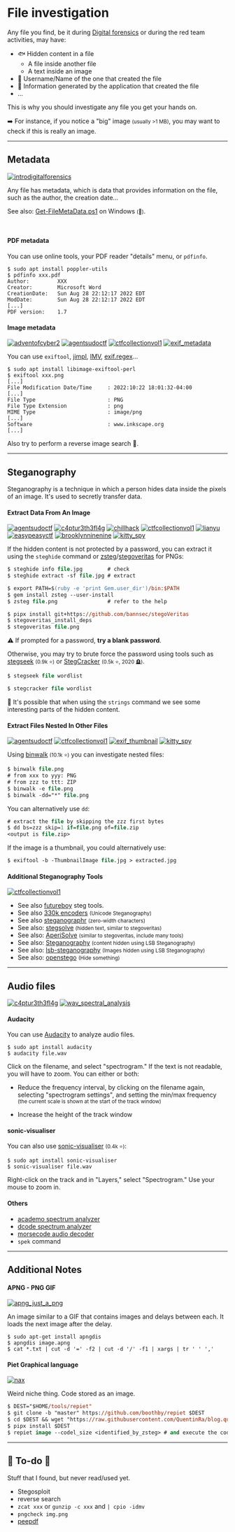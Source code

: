 # File investigation

<div class="row row-cols-lg-2"><div>

Any file you find, be it during [Digital forensics](/cybersecurity/blue-team/topics/forensics.md) or during the red team activities, may have:

* 🐟 Hidden content in a file
  * A file inside another file
  * A text inside an image
* 👀 Username/Name of the one that created the file
* 🍫 Information generated by the application that created the file
* ...
</div><div>

This is why you should investigate any file you get your hands on.
 
➡️ For instance, if you notice a "big" image <small>(usually >1 MB)</small>, you may want to check if this is really an image.
</div></div>

<hr class="sep-both">

## Metadata

[![introdigitalforensics](../../_badges/thm/introdigitalforensics.svg)](https://tryhackme.com/room/introdigitalforensics)

<div class="row row-cols-lg-2"><div>

Any file has metadata, which is data that provides information on the file, such as the author, the creation date...

See also: [Get-FileMetaData.ps1](https://www.powershellgallery.com/packages/FC_SysAdmin/5.0.0/Content/public%5CGet-FileMetaData.ps1) on Windows <small>(👻)</small>.

<br>

#### PDF metadata

You can use online tools, your PDF reader "details" menu, or `pdfinfo`.

```shell!
$ sudo apt install poppler-utils
$ pdfinfo xxx.pdf
Author:         XXX
Creator:        Microsoft Word
CreationDate:   Sun Aug 28 22:12:17 2022 EDT
ModDate:        Sun Aug 28 22:12:17 2022 EDT
[...]
PDF version:    1.7
```
</div><div>

#### Image metadata

[![adventofcyber2](../../_badges/thm/adventofcyber2/day14.svg)](https://tryhackme.com/room/adventofcyber2)
[![agentsudoctf](../../_badges/thm-p/agentsudoctf.svg)](https://tryhackme.com/room/agentsudoctf)
[![ctfcollectionvol1](../../_badges/thm-p/ctfcollectionvol1.svg)](https://tryhackme.com/room/ctfcollectionvol1)
[![exif_metadata](../../_badges/rootme/steganography/exif_metadata.svg)](https://www.root-me.org/fr/Challenges/Steganographie/EXIF-Metadata)

You can use `exiftool`, [jimpl](https://jimpl.com/), [IMV](https://www.geekyhumans.com/tools/image-metadata-viewer), [exif.regex](http://exif.regex.info/exif.cgi)...

```shell!
$ sudo apt install libimage-exiftool-perl
$ exiftool xxx.png
[...]
File Modification Date/Time     : 2022:10:22 18:01:32-04:00
[...]
File Type                       : PNG
File Type Extension             : png
MIME Type                       : image/png
[...]
Software                        : www.inkscape.org
[...]
```

Also try to perform a reverse image search 🧵.
</div></div>

<hr class="sep-both">

## Steganography

<div class="row row-cols-lg-2"><div>

Steganography is a technique in which a person hides data inside the pixels of an image. It's used to secretly transfer data.

#### Extract Data From An Image

[![agentsudoctf](../../_badges/thm-p/agentsudoctf.svg)](https://tryhackme.com/room/agentsudoctf)
[![c4ptur3th3fl4g](../../_badges/thm-p/c4ptur3th3fl4g.svg)](https://tryhackme.com/room/c4ptur3th3fl4g)
[![chillhack](../../_badges/thm-p/chillhack.svg)](https://tryhackme.com/room/chillhack)
[![ctfcollectionvol1](../../_badges/thm-p/ctfcollectionvol1.svg)](https://tryhackme.com/room/ctfcollectionvol1)
[![lianyu](../../_badges/thm-p/lianyu.svg)](https://tryhackme.com/room/lianyu)
[![easypeasyctf](../../_badges/thm-p/easypeasyctf.svg)](https://tryhackme.com/room/easypeasyctf)
[![brooklynninenine](../../_badges/thm-p/brooklynninenine.svg)](https://tryhackme.com/r/room/brooklynninenine)
[![kitty_spy](../../_badges/rootme/steganography/kitty_spy.svg)](https://www.root-me.org/en/Challenges/Steganography/Kitty-spy)

If the hidden content is not protected by a password, you can extract it using the `steghide` command or [zsteg](https://github.com/zed-0xff/zsteg)/[stegoveritas](https://github.com/bannsec/stegoVeritas) for PNGs:

```ps
$ steghide info file.jpg        # check
$ steghide extract -sf file.jpg # extract
```

```ps
$ export PATH=$(ruby -e 'print Gem.user_dir')/bin:$PATH
$ gem install zsteg --user-install
$ zsteg file.png                # refer to the help
```

```ps
$ pipx install git+https://github.com/bannsec/stegoVeritas
$ stegoveritas_install_deps
$ stegoveritas file.png
```

⚠️ If prompted for a password, **try a blank password**.

Otherwise, you may try to brute force the password using tools such as [stegseek](https://github.com/RickdeJager/stegseek) <small>(0.9k ⭐)</small> or [StegCracker](https://github.com/Paradoxis/StegCracker) <small>(0.5k ⭐, 2020 🪦)</small>.

```ps
$ stegseek file wordlist
```
```ps
$ stegcracker file wordlist
```

💎 It's possible that when using the `strings` command we see some interesting parts of the hidden content.
</div><div>

#### Extract Files Nested In Other Files

[![agentsudoctf](../../_badges/thm-p/agentsudoctf.svg)](https://tryhackme.com/room/agentsudoctf)
[![ctfcollectionvol1](../../_badges/thm-p/ctfcollectionvol1.svg)](https://tryhackme.com/room/ctfcollectionvol1)
[![exif_thumbnail](../../_badges/rootme/steganography/exif_thumbnail.svg)](https://www.root-me.org/en/Challenges/Steganography/EXIF-Thumbnail)
[![kitty_spy](../../_badges/rootme/steganography/kitty_spy.svg)](https://www.root-me.org/en/Challenges/Steganography/Kitty-spy)

Using [binwalk](https://github.com/ReFirmLabs/binwalk) <small>(10.1k ⭐)</small> you can investigate nested files:

```ps
$ binwalk file.png
# from xxx to yyy: PNG
# from zzz to ttt: ZIP
$ binwalk -e file.png
$ binwalk -dd="*" file.png
```

You can alternatively use `dd`:

```ps
# extract the file by skipping the zzz first bytes
$ dd bs=zzz skip=1 if=file.png of=file.zip
<output is file.zip>
```

If the image is a thumbnail, you could alternatively use:

```ps
$ exiftool -b -ThumbnailImage file.jpg > extracted.jpg
```

#### Additional Steganography Tools 

[![ctfcollectionvol1](../../_badges/thm-p/ctfcollectionvol1.svg)](https://tryhackme.com/room/ctfcollectionvol1)

* See also [futureboy](https://futureboy.us/stegano/) steg tools.
* See also [330k encoders](https://330k.github.io/misc_tools/unicode_steganography.html) <small>(Unicode Steganography)</small>
* See also [steganographr](https://neatnik.net/steganographr/) <small>(zero-width characters)</small>
* See also: [stegsolve](https://wiki.bi0s.in/steganography/stegsolve/) <small>(hidden text, similar to stegoveritas)</small>
* See also: [AperiSolve](https://github.com/Zeecka/AperiSolve) <small>(similar to stegoveritas, include many tools)</small>
* See also: [Steganography](https://github.com/ragibson/Steganography) <small>(content hidden using LSB Steganography)</small>
* See also: [lsb-steganography](https://github.com/Aqcurate/lsb-steganography) <small>(Images hidden using LSB Steganography)</small>
* See also: [openstego](https://github.com/syvaidya/openstego) <small>(Hide something)</small>
</div></div>

<hr class="sep-both">

## Audio files

[![c4ptur3th3fl4g](../../_badges/thm-p/c4ptur3th3fl4g.svg)](https://tryhackme.com/room/c4ptur3th3fl4g)
[![wav_spectral_analysis](../../_badges/rootme/steganography/wav_spectral_analysis.svg)](https://www.root-me.org/en/Challenges/Steganography/WAV-Spectral-analysis)

<div class="row row-cols-lg-2"><div>

#### Audacity

You can use [Audacity](https://www.audacityteam.org/) to analyze audio files.

```shell!
$ sudo apt install audacity
$ audacity file.wav
```

Click on the filename, and select "spectrogram." If the text is not readable, you will have to zoom. You can either or both:

* Reduce the frequency interval, by clicking on the filename again, selecting "spectrogram settings", and setting the min/max frequency <small>(the current scale is shown at the start of the track window)</small>

* Increase the height of the track window
</div><div>

#### sonic-visualiser

You can also use [sonic-visualiser](https://github.com/sonic-visualiser/sonic-visualiser) <small>(0.4k ⭐)</small>:

```shell!
$ sudo apt install sonic-visualiser
$ sonic-visualiser file.wav
```

Right-click on the track and in "Layers," select "Spectrogram." Use your mouse to zoom in.

#### Others

* [academo spectrum analyzer](https://academo.org/demos/spectrum-analyzer/)
* [dcode spectrum analyzer](https://www.dcode.fr/spectral-analysis)
* [morsecode audio decoder](https://morsecode.world/international/decoder/audio-decoder-adaptive.html)
* `spek` command
</div></div>

<hr class="sep-both">

## Additional Notes

<div class="row row-cols-lg-2"><div>

#### APNG - PNG GIF

[![apng_just_a_png](../../_badges/rootme/steganography/apng_just_a_png.svg)](https://www.root-me.org/fr/Challenges/Steganographie/APNG-Just-A-PNG-2995)

An image similar to a GIF that contains images and delays between each. It loads the next image after the delay.

```shell!
$ sudo apt-get install apngdis
$ apngdis image.apng
$ cat *.txt | cut -d '=' -f2 | cut -d '/' -f1 | xargs | tr ' ' ','
```
</div><div>

#### Piet Graphical language

[![nax](../../_badges/thm-p/nax.svg)](https://tryhackme.com/r/room/nax)

Weird niche thing. Code stored as an image.

```ps
$ DEST="$HOME/tools/repiet"    
$ git clone -b "master" https://github.com/boothby/repiet $DEST
$ cd $DEST && wget "https://raw.githubusercontent.com/QuentinRa/blog.quentinra.dev/master/cybersecurity/purple-team/files/_files/repiet.patch" && git apply repiet.patch && cd -
$ pipx install $DEST
$ repiet image --codel_size <identified_by_zsteg> # and execute the code
```
</div></div>

<hr class="sep-both">

## 👻 To-do 👻

Stuff that I found, but never read/used yet.

<div class="row row-cols-lg-2"><div>

* Stegosploit
* reverse search
* `zcat xxx` or `gunzip -c xxx` and `| cpio -idmv`
* `pngcheck img.png`
* [peepdf](https://github.com/jesparza/peepdf)
</div><div>
</div></div>